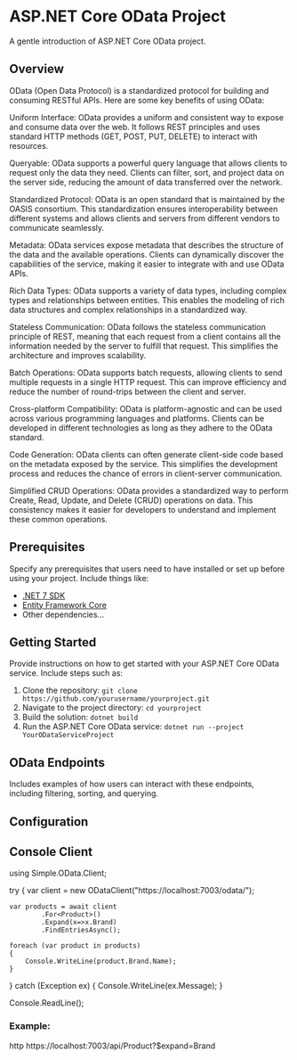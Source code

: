 # ASP.NET Core OData Project

A gentle introduction of ASP.NET Core OData project.

## Overview

OData (Open Data Protocol) is a standardized protocol for building and consuming RESTful APIs. Here are some key benefits of using OData:

Uniform Interface:
OData provides a uniform and consistent way to expose and consume data over the web. It follows REST principles and uses standard HTTP methods (GET, POST, PUT, DELETE) to interact with resources.

Queryable:
OData supports a powerful query language that allows clients to request only the data they need. Clients can filter, sort, and project data on the server side, reducing the amount of data transferred over the network.

Standardized Protocol:
OData is an open standard that is maintained by the OASIS consortium. This standardization ensures interoperability between different systems and allows clients and servers from different vendors to communicate seamlessly.

Metadata:
OData services expose metadata that describes the structure of the data and the available operations. Clients can dynamically discover the capabilities of the service, making it easier to integrate with and use OData APIs.

Rich Data Types:
OData supports a variety of data types, including complex types and relationships between entities. This enables the modeling of rich data structures and complex relationships in a standardized way.

Stateless Communication:
OData follows the stateless communication principle of REST, meaning that each request from a client contains all the information needed by the server to fulfill that request. This simplifies the architecture and improves scalability.

Batch Operations:
OData supports batch requests, allowing clients to send multiple requests in a single HTTP request. This can improve efficiency and reduce the number of round-trips between the client and server.

Cross-platform Compatibility:
OData is platform-agnostic and can be used across various programming languages and platforms. Clients can be developed in different technologies as long as they adhere to the OData standard.

Code Generation:
OData clients can often generate client-side code based on the metadata exposed by the service. This simplifies the development process and reduces the chance of errors in client-server communication.

Simplified CRUD Operations:
OData provides a standardized way to perform Create, Read, Update, and Delete (CRUD) operations on data. This consistency makes it easier for developers to understand and implement these common operations.

## Prerequisites

Specify any prerequisites that users need to have installed or set up before using your project. Include things like:

- [.NET 7 SDK](https://dotnet.microsoft.com/download)
- [Entity Framework Core](https://docs.microsoft.com/en-us/ef/core/)
- Other dependencies...

## Getting Started

Provide instructions on how to get started with your ASP.NET Core OData service. Include steps such as:

1. Clone the repository: `git clone https://github.com/yourusername/yourproject.git`
2. Navigate to the project directory: `cd yourproject`
3. Build the solution: `dotnet build`
4. Run the ASP.NET Core OData service: `dotnet run --project YourODataServiceProject`

## OData Endpoints

Includes examples of how users can interact with these endpoints, including filtering, sorting, and querying.

## Configuration

## Console Client

using Simple.OData.Client;

try
{
    var client = new ODataClient("https://localhost:7003/odata/");

    var products = await client
            .For<Product>()
            .Expand(x=>x.Brand)
            .FindEntriesAsync();

    foreach (var product in products)
    {
        Console.WriteLine(product.Brand.Name);
    }

}
catch (Exception ex)
{
    Console.WriteLine(ex.Message);
}

Console.ReadLine();

### Example:

http
https://localhost:7003/api/Product?$expand=Brand
